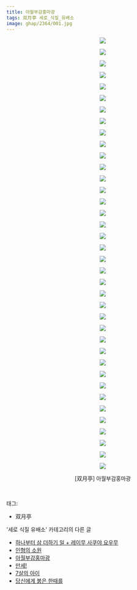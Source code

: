 ```yaml
---
title: 아월부감홍마광
tags: 双月亭 세로_식질_유배소
image: ghap/2364/001.jpg
---
```

<div class="article">
<p style="text-align: center; clear: none; float: none;"><img src="{{ site.nasurl }}/ghap/2364/001.jpg"/></p>
<p style="text-align: center; clear: none; float: none;"><img src="{{ site.nasurl }}/ghap/2364/002.jpg"/></p>
<p style="text-align: center; clear: none; float: none;"><img src="{{ site.nasurl }}/ghap/2364/003.jpg"/></p>
<p style="text-align: center; clear: none; float: none;"><img src="{{ site.nasurl }}/ghap/2364/004.jpg"/></p>
<p style="text-align: center; clear: none; float: none;"><img src="{{ site.nasurl }}/ghap/2364/005.jpg"/></p>
<p style="text-align: center; clear: none; float: none;"><img src="{{ site.nasurl }}/ghap/2364/006.jpg"/></p>
<p style="text-align: center; clear: none; float: none;"><img src="{{ site.nasurl }}/ghap/2364/007.jpg"/></p>
<p style="text-align: center; clear: none; float: none;"><img src="{{ site.nasurl }}/ghap/2364/008.jpg"/></p>
<p style="text-align: center; clear: none; float: none;"><img src="{{ site.nasurl }}/ghap/2364/009.jpg"/></p>
<p style="text-align: center; clear: none; float: none;"><img src="{{ site.nasurl }}/ghap/2364/010.jpg"/></p>
<p style="text-align: center; clear: none; float: none;"><img src="{{ site.nasurl }}/ghap/2364/011.jpg"/></p>
<p style="text-align: center; clear: none; float: none;"><img src="{{ site.nasurl }}/ghap/2364/012.jpg"/></p>
<p style="text-align: center; clear: none; float: none;"><img src="{{ site.nasurl }}/ghap/2364/013.jpg"/></p>
<p style="text-align: center; clear: none; float: none;"><img src="{{ site.nasurl }}/ghap/2364/014.jpg"/></p>
<p style="text-align: center; clear: none; float: none;"><img src="{{ site.nasurl }}/ghap/2364/015.jpg"/></p>
<p style="text-align: center; clear: none; float: none;"><img src="{{ site.nasurl }}/ghap/2364/016.jpg"/></p>
<p style="text-align: center; clear: none; float: none;"><img src="{{ site.nasurl }}/ghap/2364/017.jpg"/></p>
<p style="text-align: center; clear: none; float: none;"><img src="{{ site.nasurl }}/ghap/2364/018.jpg"/></p>
<p style="text-align: center; clear: none; float: none;"><img src="{{ site.nasurl }}/ghap/2364/019.jpg"/></p>
<p style="text-align: center; clear: none; float: none;"><img src="{{ site.nasurl }}/ghap/2364/020.jpg"/></p>
<p style="text-align: center; clear: none; float: none;"><img src="{{ site.nasurl }}/ghap/2364/021.jpg"/></p>
<p style="text-align: center; clear: none; float: none;"><img src="{{ site.nasurl }}/ghap/2364/022.jpg"/></p>
<p style="text-align: center; clear: none; float: none;"><img src="{{ site.nasurl }}/ghap/2364/023.jpg"/></p>
<p style="text-align: center; clear: none; float: none;"><img src="{{ site.nasurl }}/ghap/2364/024.jpg"/></p>
<p style="text-align: center; clear: none; float: none;"><img src="{{ site.nasurl }}/ghap/2364/025.jpg"/></p>
<p style="text-align: center; clear: none; float: none;"><img src="{{ site.nasurl }}/ghap/2364/026.jpg"/></p>
<p style="text-align: center; clear: none; float: none;"><img src="{{ site.nasurl }}/ghap/2364/027.jpg"/></p>
<p style="text-align: center; clear: none; float: none;"><img src="{{ site.nasurl }}/ghap/2364/028.jpg"/></p>
<p style="text-align: center; clear: none; float: none;"><img src="{{ site.nasurl }}/ghap/2364/029.jpg"/></p>
<p style="text-align: center; clear: none; float: none;"><img src="{{ site.nasurl }}/ghap/2364/030.jpg"/></p>
<p style="text-align: center; clear: none; float: none;"><img src="{{ site.nasurl }}/ghap/2364/031.jpg"/></p>
<p style="text-align: center; clear: none; float: none;"><img src="{{ site.nasurl }}/ghap/2364/032.jpg"/></p>
<p style="text-align: center; clear: none; float: none;"><img src="{{ site.nasurl }}/ghap/2364/033.jpg"/></p>
<p style="text-align: center; clear: none; float: none;"><img src="{{ site.nasurl }}/ghap/2364/034.jpg"/></p>
<p style="text-align: center; clear: none; float: none;"><img src="{{ site.nasurl }}/ghap/2364/035.jpg"/></p>
<p style="text-align: center; clear: none; float: none;"><img src="{{ site.nasurl }}/ghap/2364/036.jpg"/></p>
<p style="text-align: center; clear: none; float: none;"><img src="{{ site.nasurl }}/ghap/2364/037.jpg"/></p>
<p style="text-align: center; clear: none; float: none;"><img src="{{ site.nasurl }}/ghap/2364/038.jpg"/></p>
<p style="text-align: center; clear: none; float: none;">[双月亭] 아월부감홍마광</p>
<p><br/></p>
</div><div class="tagTrail">
<p>태그: </p>
<ul>
<li>双月亭</li>
</ul>
</div><div class="another">
<p>'세로 식질 유배소' 카테고리의 다른 글</p>
<ul>
<li><a href="/2017-11-30-ghap_4009">하나부터 삼 더하기 일 + 레이무 사쿠야 요우무</a></li>
<li><a href="/2016-10-15-ghap_2609">인형의 소원</a></li>
<li><a href="/2016-09-27-ghap_2364">아월부감홍마광</a></li>
<li><a href="/2016-09-19-ghap_2233">만세!</a></li>
<li><a href="/2016-09-12-ghap_2130">7살의 아이</a></li>
<li><a href="/2016-09-04-ghap_1996">당신에게 붉은 한때를</a></li>
</ul>
</div><div class="cb_module cb_fluid">
<div class="cb_wrt cb_profile">
</div><!-- commentList close -->
</div>